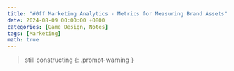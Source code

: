 ```yaml
---
title: "#0ff Marketing Analytics - Metrics for Measuring Brand Assets"
date: 2024-08-09 00:00:00 +0800
categories: [Game Design, Notes]
tags: [Marketing]
math: true
---
```


> still constructing
{: .prompt-warning }
